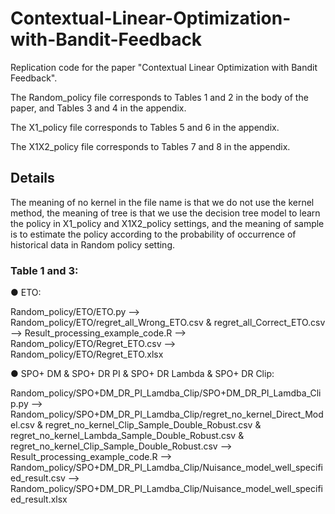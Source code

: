 # Contextual-Linear-Optimization-with-Bandit-Feedback
Replication code for the paper "Contextual Linear Optimization with Bandit Feedback".

The Random_policy file corresponds to Tables 1 and 2 in the body of the paper, and Tables 3 and 4 in the appendix.

The X1_policy file corresponds to Tables 5 and 6 in the appendix.

The X1X2_policy file corresponds to Tables 7 and 8 in the appendix.

## Details

The meaning of no kernel in the file name is that we do not use the kernel method, the meaning of tree is that we use the decision tree model to learn the policy in X1_policy and X1X2_policy settings, and the meaning of sample is to estimate the policy according to the probability of occurrence of historical data in Random policy setting.

### Table 1 and 3:

● ETO: 

Random_policy/ETO/ETO.py --> Random_policy/ETO/regret_all_Wrong_ETO.csv & regret_all_Correct_ETO.csv --> Result_processing_example_code.R --> Random_policy/ETO/Regret_ETO.csv --> Random_policy/ETO/Regret_ETO.xlsx

● SPO+ DM & SPO+ DR PI & SPO+ DR Lambda & SPO+ DR Clip: 

Random_policy/SPO+DM_DR_PI_Lamdba_Clip/SPO+DM_DR_PI_Lamdba_Clip.py --> Random_policy/SPO+DM_DR_PI_Lamdba_Clip/regret_no_kernel_Direct_Model.csv &  regret_no_kernel_Clip_Sample_Double_Robust.csv & 
regret_no_kernel_Lambda_Sample_Double_Robust.csv & regret_no_kernel_Clip_Sample_Double_Robust.csv --> Result_processing_example_code.R --> Random_policy/SPO+DM_DR_PI_Lamdba_Clip/Nuisance_model_well_specified_result.csv --> Random_policy/SPO+DM_DR_PI_Lamdba_Clip/Nuisance_model_well_specified_result.xlsx
